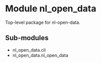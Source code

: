 Module nl_open_data
===================
Top-level package for nl-open-data.

Sub-modules
-----------
* nl_open_data.cli
* nl_open_data.nl_open_data